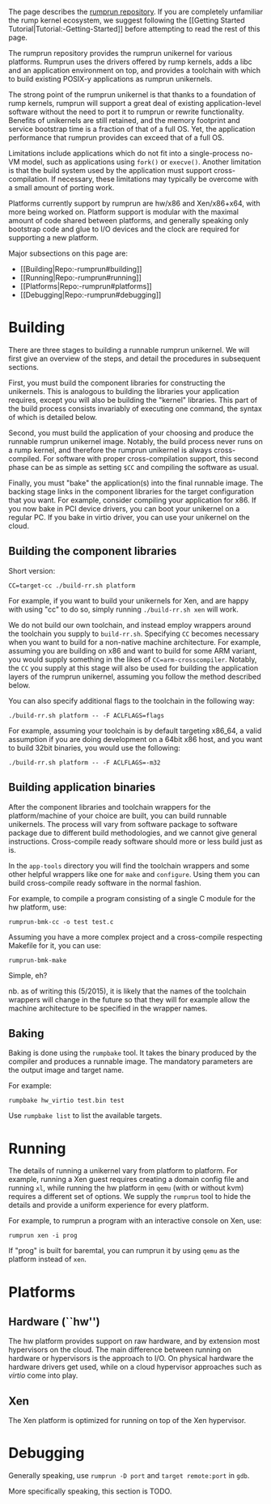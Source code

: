 The page describes the [rumprun
repository](http://repo.rumpkernel.org/rumprun).
If you are completely unfamiliar the rump kernel ecosystem, we suggest following
the [[Getting Started Tutorial|Tutorial:-Getting-Started]] before attempting to
read the rest of this page.

The rumprun repository provides the
rumprun unikernel for various platforms.  Rumprun uses the drivers offered
by rump kernels, adds a libc and an application environment on top, and
provides a toolchain with which to build existing POSIX-y applications
as rumprun unikernels.

The strong point of the rumprun unikernel is that thanks to a foundation
of rump kernels, rumprun will support a great deal of existing
application-level software without the need to port it to rumprun or
rewrite functionality.  Benefits of unikernels are still retained, and
the memory footprint and service bootstrap time is a fraction of that
of a full OS.  Yet, the application performance that rumprun provides
can exceed that of a full OS.

Limitations include applications which do not fit into a single-process
no-VM model, such as applications using `fork()` or `execve()`.  Another
limitation is that the build system used by the application must support
cross-compilation.  If necessary, these limitations may typically be
overcome with a small amount of porting work.

Platforms currently support by rumprun are hw/x86 and Xen/x86+x64,
with more being worked on.  Platform support is modular with the maximal
amount of code shared between platforms, and generally speaking only
bootstrap code and glue to I/O devices and the clock are required for
supporting a new platform.

Major subsections on this page are:
* [[Building|Repo:-rumprun#building]]
* [[Running|Repo:-rumprun#running]]
* [[Platforms|Repo:-rumprun#platforms]]
* [[Debugging|Repo:-rumprun#debugging]]


Building
========

There are three stages to building a runnable rumprun unikernel.  We will
first give an overview of the steps, and detail the procedures in
subsequent sections.

First, you
must build the component libraries for constructing the unikernels.
This is analogous to building the libraries your application requires,
except you will also be building the "kernel" libraries.  This part
of the build process consists invariably of executing one command,
the syntax of which is detailed below.

Second, you must build the application of your choosing and produce the
runnable rumprun unikernel image.  Notably, the build process never
runs on a rump kernel, and therefore the rumprun unikernel is always
cross-compiled.  For software with proper cross-compilation support,
this second phase can be as simple as setting `$CC` and compiling the
software as usual.

Finally, you must "bake" the application(s) into the final runnable image.
The backing stage links in the component libraries for the target configuration
that you want.  For example, consider compiling your application for x86.
If you now bake in PCI device drivers, you can boot your unikernel on a
regular PC.  If you bake in virtio driver, you can use your unikernel on the
cloud.


Building the component libraries
--------------------------------

Short version:

```
CC=target-cc ./build-rr.sh platform
```

For example, if you want to build your unikernels for Xen, and are
happy with using "cc" to do so, simply running `./build-rr.sh xen`
will work.

We do not build our own toolchain, and instead employ wrappers
around the toolchain you supply to `build-rr.sh`.  Specifying `CC`
becomes necessary when you want to build for a non-native machine
architecture.  For example, assuming you are building on x86 and want to
build for some ARM variant, you would supply something in the likes of
`CC=arm-crosscompiler`.  Notably, the `CC` you supply at this stage will
also be used for building the application layers of the rumprun unikernel,
assuming you follow the method described below.

You can also specify additional flags to the toolchain in the following
way:

```
./build-rr.sh platform -- -F ACLFLAGS=flags
```

For example, assuming your toolchain is by default targeting x86_64,
a valid assumption if you are doing development on a 64bit x86 host,
and you want to build 32bit binaries, you would use the following:

```
./build-rr.sh platform -- -F ACLFLAGS=-m32
```


Building application binaries
-----------------------------

After the component libraries and toolchain wrappers for the
platform/machine of your choice are built, you can build runnable
unikernels.  The process will vary from software package to software
package due to different build methodologies, and we cannot give general
instructions.  Cross-compile ready software should more or less build
just as is.

In the `app-tools` directory you will find the toolchain wrappers and some
other helpful wrappers like one for `make` and `configure`.  Using them
you can build cross-compile ready software in the normal fashion.

For example, to compile a program consisting of a single C module
for the hw platform, use:

```
rumprun-bmk-cc -o test test.c
```

Assuming you have a more complex project and a cross-compile respecting
Makefile for it, you can use:

```
rumprun-bmk-make
```

Simple, eh?

nb. as of writing this (5/2015), it is likely that the names of the
toolchain wrappers will change in the future so that they will for example
allow the machine architecture to be specified in the wrapper names.

Baking
------

Baking is done using the `rumpbake` tool.  It takes the binary produced by
the compiler and produces a runnable image.  The mandatory parameters are the
output image and target name.

For example:
```
rumpbake hw_virtio test.bin test
```

Use `rumpbake list` to list the available targets.


Running
=======

The details of running a unikernel vary from platform to platform.
For example, running a Xen guest requires creating a domain config
file and running `xl`, while running the hw platform in `qemu`
(with or without kvm) requires a different set of options.  We supply the
`rumprun` tool to hide the details and provide a uniform experience for
every platform.

For example, to rumprun a program with an interactive console on
Xen, use:

```
rumprun xen -i prog
```

If "prog" is built for baremtal, you can rumprun it by using `qemu`
as the platform instead of `xen`.


Platforms
=========

Hardware (``hw'')
-----------------

The hw platform provides support on raw hardware, and by extension
most hypervisors on the cloud.  The main difference between running
on hardware or hypervisors is the approach to I/O.  On physical hardware
the hardware drivers get used, while on a cloud hypervisor approaches
such as _virtio_ come into play.


Xen
---

The Xen platform is optimized for running on top of the Xen hypervisor.


Debugging
=========

Generally speaking, use `rumprun -D port` and `target remote:port` in
`gdb`.

More specifically speaking, this section is TODO.
